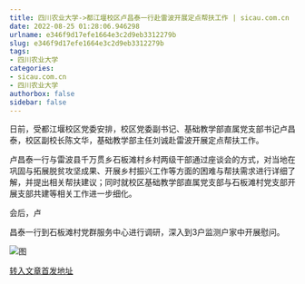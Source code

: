 ```yaml
---
title: 四川农业大学->都江堰校区卢昌泰一行赴雷波开展定点帮扶工作 | sicau.com.cn
date: 2022-08-25 01:28:06.946298
urlname: e346f9d17efe1664e3c2d9eb3312279b
slug: e346f9d17efe1664e3c2d9eb3312279b
tags: 
- 四川农业大学
categories:
- sicau.com.cn
- 四川农业大学
authorbox: false
sidebar: false
---
```

日前，受都江堰校区党委安排，校区党委副书记、基础教学部直属党支部书记卢昌泰，校区副校长陈文华，基础教学部主任刘诚赴雷波开展定点帮扶工作。

卢昌泰一行与雷波县千万贯乡石板滩村乡村两级干部通过座谈会的方式，对当地在巩固与拓展脱贫攻坚成果、开展乡村振兴工作等方面的困难与帮扶需求进行详细了解，并提出相关帮扶建议；同时就校区基础教学部直属党支部与石板滩村党支部开展支部共建等相关工作进一步细化。

会后，卢
<!--more-->
昌泰一行到石板滩村党群服务中心进行调研，深入到3户监测户家中开展慰问。

![图](https://news.sicau.edu.cn/__local/2/46/91/59E6CDD81E00D5C2D9DCD169B09_0836965F_75024.png)

[转入文章首发地址](https://news.sicau.edu.cn/info/1078/69207.htm)
